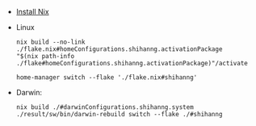 - [Install Nix](https://nixos.org/download.html)
- Linux

  ```shell
  nix build --no-link ./flake.nix#homeConfigurations.shihanng.activationPackage
  "$(nix path-info ./flake#homeConfigurations.shihanng.activationPackage)"/activate
  ```

  ```
  home-manager switch --flake './flake.nix#shihanng'
  ```

- Darwin:
  ```shell
  nix build ./#darwinConfigurations.shihanng.system
  ./result/sw/bin/darwin-rebuild switch --flake ./#shihanng
  ```
